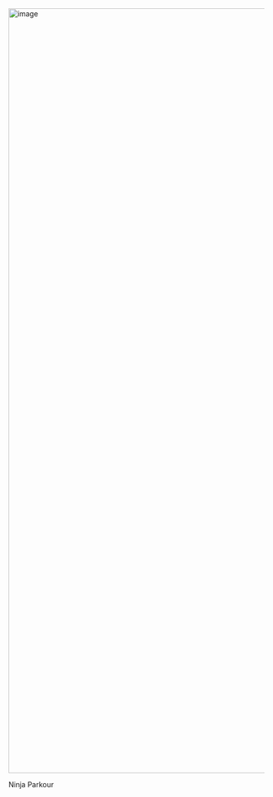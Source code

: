 <img width="1506" alt="image" src="https://github.com/MaxBotta/NinjaParkour/assets/18328038/e71fab24-666e-4c60-bd3a-de5e74e7bc1f">

Ninja Parkour
